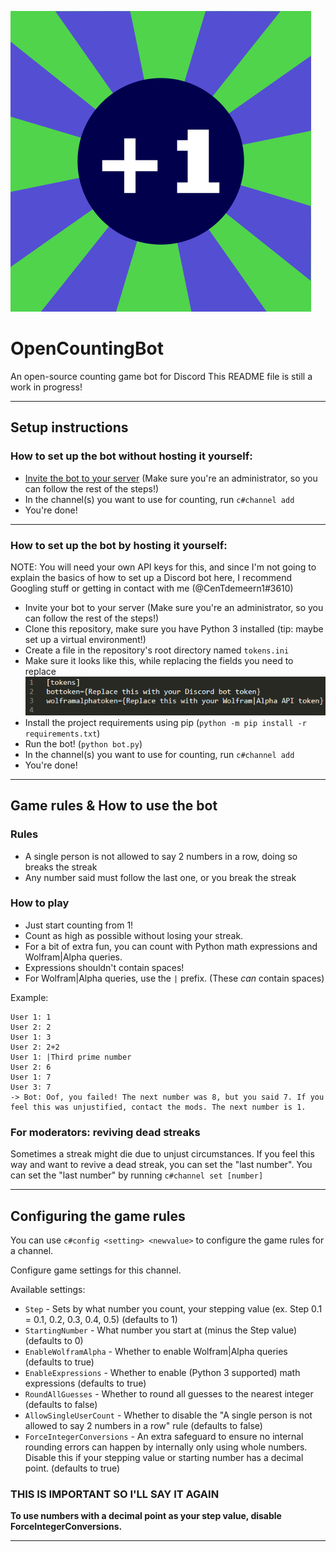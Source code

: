 
![OpenCountingBot logo](https://raw.githubusercontent.com/CenTdemeern1/OpenCountingBot/main/assets/OpenCountingBot.png "OpenCountingBot logo")
# OpenCountingBot 
An open-source counting game bot for Discord
This README file is still a work in progress!

---
Setup instructions
---
### How to set up the bot without hosting it yourself:
 - [Invite the bot to your server](https://discord.com/api/oauth2/authorize?client_id=951659583078793216&permissions=137439475776&scope=bot) (Make sure you're an administrator, so you can follow the rest of the steps!)
 - In the channel(s) you want to use for counting, run `c#channel add`
 - You're done!
---
### How to set up the bot by hosting it yourself:
NOTE: You will need your own API keys for this, and since I'm not going to explain the basics of how to set up a Discord bot here, I recommend Googling stuff or getting in contact with me (@CenTdemeern1#3610)
 - Invite your bot to your server (Make sure you're an administrator, so you can follow the rest of the steps!)
 - Clone this repository, make sure you have Python 3 installed (tip: maybe set up a virtual environment!)
 - Create a file in the repository's root directory named `tokens.ini`
 - Make sure it looks like this, while replacing the fields you need to replace
 ![](https://raw.githubusercontent.com/CenTdemeern1/OpenCountingBot/main/assets/tokensfile.png)
 - Install the project requirements using pip (`python -m pip install -r requirements.txt`)
 - Run the bot! (`python bot.py`)
 - In the channel(s) you want to use for counting, run `c#channel add`
 - You're done!
---
Game rules & How to use the bot
---
### Rules
- A single person is not allowed to say 2 numbers in a row, doing so breaks the streak
- Any number said must follow the last one, or you break the streak
### How to play
 - Just start counting from 1!
 - Count as high as possible without losing your streak.
 - For a bit of extra fun, you can count with Python math expressions and Wolfram|Alpha queries.
 - Expressions shouldn't contain spaces!
 - For Wolfram|Alpha queries, use the `|` prefix. (These *can* contain spaces)

Example:
```
User 1: 1
User 2: 2
User 1: 3
User 2: 2+2
User 1: |Third prime number
User 2: 6
User 1: 7
User 3: 7
-> Bot: Oof, you failed! The next number was 8, but you said 7. If you feel this was unjustified, contact the mods. The next number is 1.
```
### For moderators: reviving dead streaks
Sometimes a streak might die due to unjust circumstances.
If you feel this way and want to revive a dead streak,  you can set the "last number".
You can set the "last number" by running `c#channel set [number]`

---


Configuring the game rules
---
You can use `c#config <setting> <newvalue>` to configure the game rules for a channel.


Configure game settings for this channel.

Available settings:

- `Step` - Sets by what number you count, your stepping value (ex. Step 0.1 = 0.1, 0.2, 0.3, 0.4, 0.5) (defaults to 1)
- `StartingNumber` - What number you start at (minus the Step value) (defaults to 0)
- `EnableWolframAlpha` - Whether to enable Wolfram|Alpha queries (defaults to true)
- `EnableExpressions` - Whether to enable (Python 3 supported) math expressions (defaults to true)
- `RoundAllGuesses` - Whether to round all guesses to the nearest integer (defaults to false)
- `AllowSingleUserCount` - Whether to disable the "A single person is not allowed to say 2 numbers in a row" rule (defaults to false)
- `ForceIntegerConversions` - An extra safeguard to ensure no internal rounding errors can happen by internally only using whole numbers. Disable this if your stepping value or starting number has a decimal point. (defaults to true)

### THIS IS IMPORTANT SO I'LL SAY IT AGAIN
**To use numbers with a decimal point as your step value, disable ForceIntegerConversions.**

---
